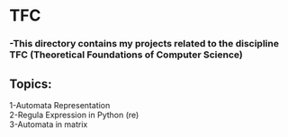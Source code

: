 # TFC

### -This directory contains my projects related to the discipline TFC (Theoretical Foundations of Computer Science)

## Topics:
 1-Automata Representation<br/>
 2-Regula Expression in Python (re)<br/>
 3-Automata in matrix<br/>

